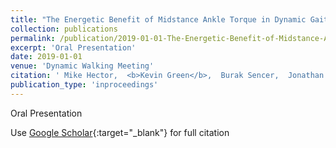 ```yaml
---
title: "The Energetic Benefit of Midstance Ankle Torque in Dynamic Gaits"
collection: publications
permalink: /publication/2019-01-01-The-Energetic-Benefit-of-Midstance-Ankle-Torque-in-Dynamic-Gaits
excerpt: 'Oral Presentation'
date: 2019-01-01
venue: 'Dynamic Walking Meeting'
citation: ' Mike Hector,  <b>Kevin Green</b>,  Burak Sencer,  Jonathan Hurst, &quot;The Energetic Benefit of Midstance Ankle Torque in Dynamic Gaits.&quot; Dynamic Walking Meeting, 2019.'
publication_type: 'inproceedings'
---
```

Oral Presentation

Use [Google Scholar](https://scholar.google.com/scholar?q=The+Energetic+Benefit+of+Midstance+Ankle+Torque+in+Dynamic+Gaits){:target="_blank"} for full citation